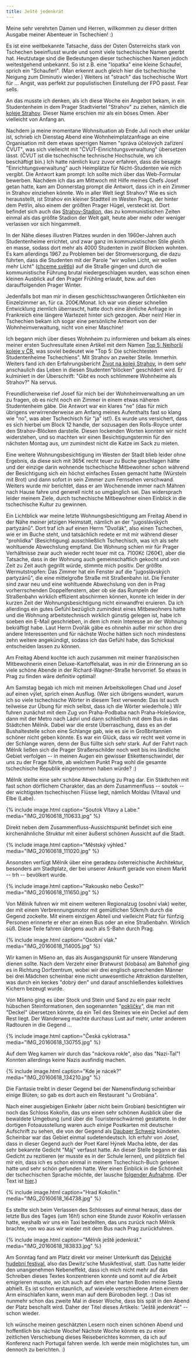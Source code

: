 ```yaml
---
title: Ještě jedenkrát
---
```


Meine sehr verehrten Damen und Herren, willkommen zu dieser
dritten Ausgabe meiner Abenteuer in Tschechien! :)

Es ist eine weitbekannte Tatsache, dass der Osten Österreichs stark von
Tschechen beeinflusst wurde und somit viele tschechische Namen geerbt hat.
Heutzutage sind die Bedeutungen dieser tschechischen Namen jedoch
weitestgehend unbekannt.
So ist z.B. eine "lopatka" eine kleine Schaufel, sprich ein "Schauferl".
(Man erkennt auch gleich hier die tschechische Neigung zum Diminutiv wieder.)
Weiters ist "strach" das tschechische Wort für ... Angst, was perfekt zur
populistischen Einstellung der FPÖ passt. Fear sells.

An das musste ich denken, als ich diese Woche ein Angebot bekam,
in ein Studentenheim in dem Prager Stadtviertel "Strahov" zu ziehen, nämlich
die [koleje Strahov].
Dieser Name erschien mir als ein böses Omen. Aber vielleicht von Anfang an.

Nachdem ja meine momentane Wohnsituation ab Ende Juli noch eher unklar ist,
schrieb ich Dienstag Abend eine Wohnheimplatzanfrage an eine Organisation
mit dem etwas sperrigen Namen "správa účelových zařízení ČVUT",
was sich vielleicht mit "ČVUT-Einrichtungsverwaltung" übersetzen lässt.
(ČVUT ist die tschechische technische Hochschule, wo ich beschäftigt bin.)
Ich hatte nämlich kurz zuvor erfahren, dass die besagte "Einrichtungsverwaltung"
auch Heimplätze für Nicht-Studenten wie mich vergibt.
Die Antwort kam prompt: Ich sollte mich über das Web-Formular bewerben.
Nachdem ich das am Mittwoch mit Hilfe meines Chefs Josef getan hatte,
kam am Donnerstag prompt die Antwort, dass ich in ein Zimmer in Strahov
einziehen könnte.
Wo in aller Welt liegt Strahov? Wie es sich herausstellt, ist Strahov ein
kleiner Stadtteil im Westen Prags, der hinter dem Petřín, also einem der größten
Prager Hügel, versteckt ist. Dort befindet sich auch das [Strahov-Stadion],
das zu kommunistischen Zeiten einmal als das größte Stadion der Welt galt,
heute aber mehr oder weniger verlassen vor sich hingammelt.

In der Nähe dieses illustren Platzes wurden in den 1960er-Jahren
auch Studentenheime errichtet, und zwar ganz im kommunistischen Stile gleich
en masse, sodass dort mehr als 4000 Studenten in zwölf Blöcken wohnten.
Es kam allerdings 1967 zu Problemen bei der Stromversorgung, die dazu führten,
dass die Studenten mit der Parole "wir wollen Licht, wir wollen mehr Licht"
([chceme světlo]) auf die Straße gingen und durch die kommunistische Führung
brutal niedergeschlagen wurden, was schon einen kleinen Ausblick auf den
Prager Frühling erlaubt, bzw. auf den darauffolgenden Prager Winter.

Jedenfalls bot man mir in diesen geschichtsschwangeren Örtlichkeiten
ein Einzelzimmer an, für ca. 200€/Monat. Ich war von dieser schnellen
Entwicklung ziemlich überrascht, hatte doch eine ähnliche Anfrage
in Frankreich eine längere Wartezeit hinter sich gezogen. Aber nein!
Hier in Tschechien bekam ich sogar eine persönliche Antwort von der
Wohnheimverwaltung, nicht von einer Maschine!

Ich begann mich über dieses Wohnheim zu informieren und bekam als
eines meiner ersten Suchresultate einen Artikel mit dem Namen
[Top 5: Nejhorší koleje v ČR], was soviel bedeutet wie
"Top 5: Die schlechtesten Studentenheime Tschechiens".
Mit Strahov an zweiter Stelle. Immerhin.
Weiters fand ich den Erfahrungsbericht [Život na koleji Strahov],
in dem sehr anschaulich das Leben in diesen Studenten"blöcken"
geschildert wird. Er kulminiert in der Überschrift:
"Gibt es noch schlimmere Wohnheime als Strahov?" Na servus.

Freundlicherweise rief Josef für mich bei der Wohnheimverwaltung an
um zu fragen, ob es nicht noch ein Zimmer in einem etwas näheren
Studentenheim gäbe. Die Antwort war ein klares "ne" (das für mich
übrigens verwirrenderweise am Anfang meines Aufenthalts fast so klang
wie "no", was aber Tschechisch für "ja" ist!).
Es wurde uns versichert, dass es sich hierbei um Block 12 handle, der
sozusagen den Rolls-Royce unter den Strahov-Blöcken darstelle.
Diesen lockenden Worten konnten wir nicht widerstehen, und so machten wir einen
Besichtigungstermin für den nächsten Montag aus, um zumindest nicht
die Katze im Sack zu mieten.

Eine weitere Wohnungsbesichtigung im Westen der Stadt blieb leider
ohne Ergebnis, da diese sich mit 365€ recht teuer zu Buche geschlagen hätte
und der einzige darin wohnende tschechische Mitbewohner schon
während der Besichtigung sich ein höchst einfaches Essen gemacht hatte
(Würsteln mit Brot) und dann sofort in sein Zimmer zum Fernsehen verschwand.
Weiters wurde mir berichtet, dass er am Wochenende immer nach Mähren nach Hause
fahre und generell nicht so umgänglich sei. Das widersprach leider meinem Ziele,
durch tschechische Mitbewohner einen Einblick in die tschechische Kultur zu
gewinnen.

Ein Lichtblick war meine letzte Wohnungsbesichtigung am Freitag Abend
in der Nähe meiner jetzigen Heimstatt, nämlich an der "jugoslávských partyzánů".
Dort traf ich auf einen Herrn "Dvořák", also einen Tschechen,
wie er im Buche steht, und tatsächlich redete er mit mir während dieser
"prohlídka" (Besichtigung) ausschließlich Tschechisch, was ich als sehr
wohltuende Abwechslung empfand. Die Wohnung schien mir für Prager Verhältnisse
zwar auch wieder recht teuer mit ca. 7100Kč (260€), aber die Tatsache,
dass in der Wohnung auch gemeinschaftlich gekocht und von Zeit zu Zeit
auch gegrillt würde, stimmte mich positiv. Der größte Wermutstropfen:
Das Zimmer hat ein Fenster auf die "jugoslávských partyzánů", die eine
mittelgroße Straße mit Straßenbahn ist. Die Fenster sind zwar neu und
eine wohltuende Abwechslung von den in Prag vorherrschenden Doppelfenstern,
aber ob sie das Rumpeln der Straßenbahn wirklich effizient abschirmen können,
konnte ich leider in der kurzen Zeit der Wohnungsbesichtigung nicht einwandfrei
eruieren.
Da ich allerdings ein gutes Gefühl bezüglich zumindest eines Mitbewohners hatte
und die Wohnung arbeitstechnisch wirklich günstig gelegen ist, habe ich soeben
ein E-Mail geschrieben, in dem ich mein Interesse an der Wohnung bekräftigt habe.
Laut Herrn Dvořák gäbe es ohnehin außer mir schon drei andere Interessenten und
für nächste Woche hätten sich noch mindestens zehn weitere
angekündigt, sodass ich das Gefühl habe, das Schicksal entscheiden lassen
zu können.

Am Freitag Abend kochte ich auch zusammen mit meiner französischen Mitbewohnerin
einen Deluxe-Kartoffelsalat, was in mir die Erinnerung an so viele schöne
Abende in der Richard-Wagner-Straße hervorrief. So etwas in Prag zu finden
wäre definitiv optimal!

Am Samstag begab ich mich mit meinen Arbeitskollegen Chad und Josef auf einen
výlet, sprich einen Ausflug. (Wer sich übrigens wundert, warum ich so viele
tschechische Wörter in diesem Text verwende: Das ist auch teilweise zur Übung
für mich selbst, dass ich die Wörter wiederhole.)
Wir fuhren zunächst mit dem Zug von Praha-Podbaba nach Praha-Holešovice,
dann mit der Metro nach Ládví und dann schließlich mit dem Bus in das Städtchen
Mělník.
Dabei war die erste Überraschung, dass es an der Bushaltestelle schon
eine Schlange gab, wie es sie in Großbritannien schöner nicht geben könnte.
Es war ein Glück, dass wir recht weit vorne in der Schlange waren,
denn der Bus füllte sich sehr stark.
Auf der Fahrt nach Mělník ließen sich die Prager Straßenschilder noch weit
bis ins ländliche Gebiet verfolgen -- in meinen Augen ein gewisser
Etikettenschwindel, der uns zu der Frage führte, ab welchem Punkt Prag wohl
die gesamte tschechische Republik eingenommen haben würde? :)

Mělník stellte eine sehr schöne Abwechslung zu Prag dar. Ein Städtchen mit
fast schon dörflichem Charakter, das an dem Zusammenfluss -- soutok --
der wichtigsten tschechischen Flüsse liegt, nämlich
Moldau (Vltava) und Elbe (Labe).

{% include image.html caption="Soutok Vltavy a Labe." media="IMG_20160618_110633.jpg" %}

Direkt neben dem Zusammenfluss-Aussichtspunkt befindet sich eine kirchenähnliche
Struktur mit einer äußerst schönen Aussicht auf die Stadt.

{% include image.html caption="Městský výhled." media="IMG_20160618_111020.jpg" %}

Ansonsten verfügt Mělník über eine geradezu österreichische Architektur,
besonders am Stadtplatz, der bei unserer Ankunft gerade von einem Markt --
trh -- bevölkert wurde.

{% include image.html caption="Rakousko nebo Česko?" media="IMG_20160618_111650.jpg" %}

Von Mělník fuhren wir mit einem weiteren Regionalzug (osobní vlak) weiter,
der mit einem Verbrennungsmotor mit gemütlichen 50km/h durch die Gegend
zockelte. Mit einem einzigen Abteil und vielleicht Platz für fünfzig Personen
erinnerte er eher an einen Bus oder an eine Straßenbahn. Wirklich süß.
Diese Teile fahren übrigens auch als S-Bahn durch Prag.

{% include image.html caption="Osobní vlak." media="IMG_20160618_114005.jpg" %}

Wir kamen in Mšeno an, das als Ausgangspunkt für unsere Wanderung dienen sollte.
Nach dem Verzehr einer Bratwurst (klobása) am Bahnhof ging es
in Richtung Dorfzentrum, wobei wir drei englisch sprechenden Männer bei drei
Mädchen scheinbar eine nicht unwesentliche Attraktion darstellten, was durch
ein keckes "dobrý den" und darauf anschließendes kollektives Kichern bezeugt
wurde.

Von Mšeno ging es über Stock und Stein und Sand zu ein paar recht hübschen
Steinformationen, den sogenannten "[pokličky]", die man mit "Deckel" übersetzen
könnte, da ein Teil des Steines wie ein Deckel auf dem Rest liegt.
Der Wanderweg machte durchaus Lust auf mehr, unter anderem Radtouren in die
Gegend ...

{% include image.html caption="Česká cyklotrasa." media="IMG_20160618_130755.jpg" %}

Auf dem Weg kamen wir durch das "náckova rokle", also das "Nazi-Tal"!
Konnten allerdings keine Nazis ausfindig machen.

{% include image.html caption="Kde je nácek?" media="IMG_20160618_134210.jpg" %}

Die Fantasie treibt in dieser Gegend bei der Namensfindung scheinbar einige
Blüten; so gab es dort auch ein Restaurant "u Grobiána".

Nach einer ausgiebigen Einkehr (aber nicht beim Grobian) besichtigten wir noch
das Schloss Kokořín, das uns einen sehr schönen Ausblick über die bewaldete
Umgebung (und über die Touristenschwärme) gestattete.
In der dortigen Fotoausstellung waren auch einige Postkarten mit
deutscher Aufschrift zu sehen, die von der Gegend als
[Daubaer Schweiz] kündeten. Scheinbar war das Gebiet einmal sudetendeutsch.
Ich erfuhr von Josef, dass in dieser Gegend auch der Poet Karel Hýnek Macha
lebte, der das sehr bekannte Gedicht "Máj" verfasst hatte. An dieser Stelle
begann er das Gedicht zu rezitieren (er musste es in der Schule lernen),
und plötzlich fiel mir ein, dass ich es schon einmal in
meinem Tschechisch-Buch gelesen hatte und sehr schön gefunden hatte.
Wer einen Einblick in die Schönheit der tschechischen Sprache möchte,
der lausche [folgender Aufnahme](https://www.youtube.com/watch?v=yOXqimCzoa4).
(Der Text ist [hier](http://www.lupomesky.cz/maj/).)

{% include image.html caption="Hrad Kokořín." media="IMG_20160618_164738.jpg" %}

Es stellte sich beim Verlassen des Schlosses auf einmal heraus, dass
der letzte Bus des Tages (um 16h!) schon eine Stunde zuvor Kokořín verlassen hatte,
weshalb wir uns ein Taxi bestellten, das uns zurück nach Mělník brachte,
von wo aus wir wieder mit dem Bus nach Prag zurückfuhren.

{% include image.html caption="Mělník ještě jedenkrát." media="IMG_20160618_183833.jpg" %}

Am Sonntag fand am Platz direkt vor meiner Unterkunft das
[Dejvické hudební festival], also das Dewitz'sche Musikfestival, statt.
Das hatte leider den unangenehmen Nebeneffekt, dass ich mich nicht mehr
auf das Schreiben dieses Textes konzentrieren konnte und somit auf die Arbeit
emigrieren musste, wo ich auch auf dem eher harten Boden meine Siesta abhielt.
Es ist schon erstaunlich, auf wieviele verschiedene Arten einem der Arm
einschlafen kann, wenn man auf dem Büroboden liegt. :)
Das ist nunmehr schon das zweite Mal in dieser Woche, dass bis spät in den Abend
der Platz beschallt wird. Daher der Titel dieses Artikels:
"Ještě jedenkrát" -- schon wieder.

Ich wünsche meinen geschätzten Lesern noch einen schönen Abend und
hoffentlich bis nächste Woche! Nächste Woche könnte es zu einer zeitlichen
Verschiebung dieses Reiseberichtes kommen, da ich auf Konferenz nach Portugal
fahren werde. Ich werde mein möglichstes tun, um dennoch zu berichten. :)


[Koleje Strahov]: https://cs.wikipedia.org/wiki/Koleje_Strahov
[Chceme světlo]: https://cs.wikipedia.org/wiki/Chceme_sv%C4%9Btlo!
[Strahov-Stadion]: https://de.wikipedia.org/wiki/Strahov-Stadion
[Top 5: Nejhorší koleje v ČR]: http://www.studenta.cz/top-5-nejhorsi-koleje-v-cr-bydleni-v-pekle/magazin/article/250
[Život na koleji Strahov]: http://bruxy.regnet.cz/utulekfest/
[Pokličky]: https://cs.wikipedia.org/wiki/Pokli%C4%8Dka_(geologie)
[Daubaer Schweiz]: https://de.wikipedia.org/wiki/Daubaer_Schweiz
[Dejvické hudební festival]: http://www.dehule.cz/
